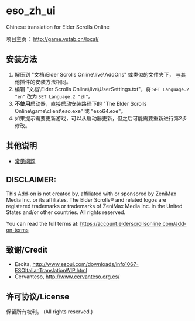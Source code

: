 # eso_zh_ui
Chinese translation for Elder Scrolls Online

项目主页： http://game.vstab.cn/local/

## 安装方法
1. 解压到 "文档\Elder Scrolls Online\live\AddOns" 或类似的文件夹下， 与其他插件的安装方法相同。
2. 编辑 "文档\Elder Scrolls Online\live\UserSettings.txt"，将 `SET Language.2 "en"` 改为 `SET Language.2 "zh"`。
3. **不使用**启动器，直接启动安装路径下的 "The Elder Scrolls Online\game\client\eso.exe" 或 "eso64.exe"。
4. 如果提示需要更新游戏，可以从启动器更新，但之后可能需要重新进行第2步修改。

## 其他说明
* [常见问题](docs/common_issues.md)

## DISCLAIMER:

This Add-on is not created by, affiliated with or sponsored by ZeniMax
Media Inc. or its affiliates. The Elder Scrolls® and related logos are
registered trademarks or trademarks of ZeniMax Media Inc. in the United
States and/or other countries. All rights reserved.

You can read the full terms at:
https://account.elderscrollsonline.com/add-on-terms

## 致谢/Credit
- Esoita, http://www.esoui.com/downloads/info1067-ESOItalianTranslationWIP.html
- Cervanteso, http://www.cervanteso.org.es/

## 许可协议/License
保留所有权利。 (All rights reserved.)
